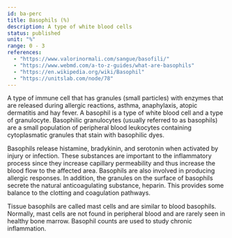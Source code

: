 ```yaml
---
id: ba-perc
title: Basophils (%)
description: A type of white blood cells
status: published
unit: "%"
range: 0 - 3
references:
  - "https://www.valorinormali.com/sangue/basofili/"
  - "https://www.webmd.com/a-to-z-guides/what-are-basophils"
  - "https://en.wikipedia.org/wiki/Basophil"
  - "https://unitslab.com/node/78"
---
```


A type of immune cell that has granules (small particles) with enzymes that are released during allergic reactions, asthma, anaphylaxis, atopic dermatitis and hay fever. A basophil is a type of white blood cell and a type of granulocyte. Basophilic granulocytes (usually referred to as basophils) are a small population of peripheral blood leukocytes containing cytoplasmatic granules that stain with basophilic dyes.

Basophils release histamine, bradykinin, and serotonin when activated by injury or infection. These substances are important to the inflammatory process since they increase capillary permeability and thus increase the blood flow to the affected area. Basophils are also involved in producing allergic responses. In addition, the granules on the surface of basophils secrete the natural anticoagulating substance, heparin. This provides some balance to the clotting and coagulation pathways.

Tissue basophils are called mast cells and are similar to blood basophils. Normally, mast cells are not found in peripheral blood and are rarely seen in healthy bone marrow. Basophil counts are used to study chronic inflammation.
